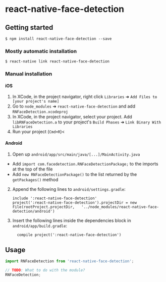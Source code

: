 
# react-native-face-detection

## Getting started

`$ npm install react-native-face-detection --save`

### Mostly automatic installation

`$ react-native link react-native-face-detection`

### Manual installation


#### iOS

1. In XCode, in the project navigator, right click `Libraries` ➜ `Add Files to [your project's name]`
2. Go to `node_modules` ➜ `react-native-face-detection` and add `RNFaceDetection.xcodeproj`
3. In XCode, in the project navigator, select your project. Add `libRNFaceDetection.a` to your project's `Build Phases` ➜ `Link Binary With Libraries`
4. Run your project (`Cmd+R`)<

#### Android

1. Open up `android/app/src/main/java/[...]/MainActivity.java`
  - Add `import com.facedetection.RNFaceDetectionPackage;` to the imports at the top of the file
  - Add `new RNFaceDetectionPackage()` to the list returned by the `getPackages()` method
2. Append the following lines to `android/settings.gradle`:
  	```
  	include ':react-native-face-detection'
  	project(':react-native-face-detection').projectDir = new File(rootProject.projectDir, 	'../node_modules/react-native-face-detection/android')
  	```
3. Insert the following lines inside the dependencies block in `android/app/build.gradle`:
  	```
      compile project(':react-native-face-detection')
  	```


## Usage
```javascript
import RNFaceDetection from 'react-native-face-detection';

// TODO: What to do with the module?
RNFaceDetection;
```
  